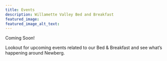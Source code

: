 ```yaml
---
title: Events
description: Willamette Valley Bed and Breakfast
featured_image: 
featured_image_alt_text: 
---
```


Coming Soon!

Lookout for upcoming events related to our Bed & Breakfast and see what’s happening around Newberg.
